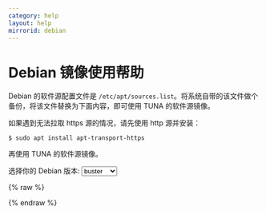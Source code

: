 ```yaml
---
category: help
layout: help
mirrorid: debian
---
```


Debian 镜像使用帮助
===================

Debian 的软件源配置文件是
`/etc/apt/sources.list`。将系统自带的该文件做个备份，将该文件替换为下面内容，即可使用
TUNA 的软件源镜像。

如果遇到无法拉取 https 源的情况，请先使用 http 源并安装：

```
$ sudo apt install apt-transport-https
```

再使用 TUNA 的软件源镜像。


<form class="form-inline">
<div class="form-group">
	<label>选择你的 Debian 版本: </label>
	<select class="form-control release-select" data-template="#apt-template" data-target="#apt-content">
	  <option data-release="sid" data-security="-security">sid</option>
	  <option data-release="testing" data-security="-security">testing</option>
	  <option data-release="bullseye" data-security="-security">bullseye</option>
	  <option data-release="buster" data-security="/updates" selected>buster</option>
	  <option data-release="stretch" data-security="/updates">stretch</option>
	  <option data-release="jessie" data-security="/updates">jessie</option>
	</select>
</div>
</form>

{% raw %}
<script id="apt-template" type="x-tmpl-markup">
# 默认注释了源码镜像以提高 apt update 速度，如有需要可自行取消注释
deb https://mirrors.tuna.tsinghua.edu.cn/debian/ {{release_name}} main contrib non-free
# deb-src https://mirrors.tuna.tsinghua.edu.cn/debian/ {{release_name}} main contrib non-free{{if release_name|notequals>sid}}
deb https://mirrors.tuna.tsinghua.edu.cn/debian/ {{release_name}}-updates main contrib non-free
# deb-src https://mirrors.tuna.tsinghua.edu.cn/debian/ {{release_name}}-updates main contrib non-free
deb https://mirrors.tuna.tsinghua.edu.cn/debian/ {{release_name}}-backports main contrib non-free
# deb-src https://mirrors.tuna.tsinghua.edu.cn/debian/ {{release_name}}-backports main contrib non-free
deb https://mirrors.tuna.tsinghua.edu.cn/debian-security {{release_name}}{{release_security}} main contrib non-free
# deb-src https://mirrors.tuna.tsinghua.edu.cn/debian-security {{release_name}}{{release_security}} main contrib non-free
{{/if}}

</script>
{% endraw %}

<p></p>

<pre>
<code id="apt-content">
</code>
</pre>
